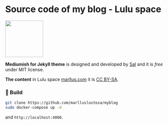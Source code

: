 # Source code of my blog - Lulu space

<img src="https://raw.githubusercontent.com/marlluslustosa/myblog/master/assets/images/logo.png" data-canonical-src="https://marllus.com/assets/images/logo.png" width="120" height="116" />

**Mediumish for Jekyll theme** is designed and developed by [Sal](https://www.wowthemes.net) and it is *free* under MIT license.

**The content** in Lulu space [marllus.com](https://marllus.com) it is [CC BY-SA](https://creativecommons.org/licenses/by-sa/4.0/). 

### 🚀 Build

```bash
git clone https://github.com/marlluslustosa/myblog
sudo docker-compose up -d
```

and `http://localhost:4000`.
